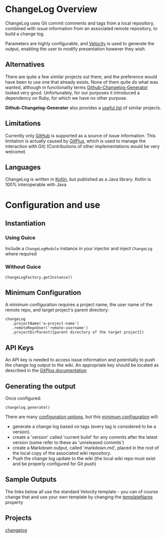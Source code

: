 # ChangeLog Overview

ChangeLog uses Git commit comments and tags from a local repository, combined with issue information from an associated remote repository, to build a change log.

Parameters are highly configurable, and [Velocity](https://velocity.apache.org/) is used to generate the output, enabling the user to modify presentation however they wish.
 
## Alternatives
  
There are quite a few similar projects out there, and the preference would have been to use one that already exists.  None of them quite do what was wanted, although in functionality terms [Github-Changelog-Generator](https://github.com/skywinder/Github-Changelog-Generator) looked very good.  Unfortunately, for our purposes it introduced a dependency on Ruby, for which we have no other purpose.

**Github-Changelog-Generator** also provides a [useful list](https://github.com/skywinder/Github-Changelog-Generator/wiki/Alternatives) of similar projects.

## Limitations
Currently only [GitHub](https://github.com) is supported as a source of issue information.  This limitation is actually caused by [GitPlus](https://github.com/davidsowerby/gitplus), which is used to manage the interaction with Git) (Contributions of other implementations would be very welcome)

## Languages

ChangeLog is written in [Kotlin](https://kotlinlang.org/), but published as a Java library.  Kotlin is 100% interoperable with Java

# Configuration and use

## Instantiation

### Using Guice

Include a `ChangeLogModule` instance in your injector and inject `ChangeLog` where required

### Without Guice

```
ChangeLogFactory.getInstance()
```

<a name="MinimumConfiguration"></a>
## Minimum Configuration

A minimum configuration requires a project name, the user name of the remote repo, and target project's parent directory:

```
changeLog
   .projectName('a-project-name')
   .remoteRepoUser('remote-username')
   .projectDirParent({parent directory of the target project})
```

## API Keys
An API key is needed to access issue information and potentially to push the change log output to the wiki.  An appropriate key should be located as described in the [GitPlus documentation](http://gitplus.readthedocs.io/en/develop/build-properties/)


## Generating the output

Once configured:

```
changelog.generate()
```


There are many [configuration options](configuration.md), but this [minimum configuration](#MinimumConfiguration) will:

- generate a change log based on tags (every tag is considered to be a version).
- create a 'version' called 'current build' for any commits after the latest version (some refer to these as 'unreleased commits')
- create a Markdown output, called 'markdown.md', placed in the root of the local copy of the associated wiki repository.
- Push the change log update to the wiki (the local wiki repo must exist and be properly configured for Git push)


## Sample Outputs

The links below all use the standard Velocity template - you can of course change that and use your own template by changing the [templateName](configuration/#templateName) property

Projects
--------

[changelog](https://github.com/davidsowerby/changelog/wiki/changelog)